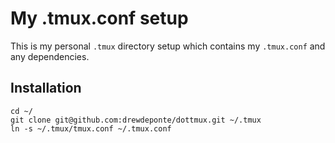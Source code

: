 # My .tmux.conf setup

This is my personal `.tmux` directory setup which contains my `.tmux.conf` and any dependencies.

## Installation

    cd ~/
    git clone git@github.com:drewdeponte/dottmux.git ~/.tmux
    ln -s ~/.tmux/tmux.conf ~/.tmux.conf

